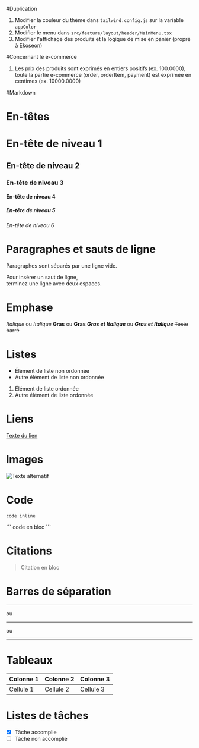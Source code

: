 #Duplication

1) Modifier la couleur du thème dans `tailwind.config.js` sur la variable `appColor`
2) Modifier le menu dans `src/feature/layout/header/MainMenu.tsx`
3) Modifier l'affichage des produits et la logique de mise en panier (propre à Ekoseon)


#Concernant le e-commerce
1) Les prix des produits sont exprimés en entiers positifs (ex. 100.0000), toute la partie e-commerce (order, orderItem, payment) est exprimée en centimes (ex. 10000.0000)



#Markdown 

# En-têtes
# En-tête de niveau 1
## En-tête de niveau 2
### En-tête de niveau 3
#### En-tête de niveau 4
##### En-tête de niveau 5
###### En-tête de niveau 6

# Paragraphes et sauts de ligne
Paragraphes sont séparés par une ligne vide.

Pour insérer un saut de ligne,  
terminez une ligne avec deux espaces.

# Emphase
*Italique* ou _Italique_
**Gras** ou __Gras__
**_Gras et Italique_** ou __*Gras et Italique*__
~~Texte barré~~

# Listes
- Élément de liste non ordonnée
- Autre élément de liste non ordonnée

1. Élément de liste ordonnée
2. Autre élément de liste ordonnée

# Liens
[Texte du lien](URL)

# Images
![Texte alternatif](URL)

# Code
`code inline`

\`\`\`
code en bloc
\`\`\`

# Citations
> Citation en bloc

# Barres de séparation
---
ou
***
ou
___

# Tableaux
| Colonne 1 | Colonne 2 | Colonne 3 |
| --------- | --------- | --------- |
| Cellule 1 | Cellule 2 | Cellule 3 |

# Listes de tâches
- [x] Tâche accomplie
- [ ] Tâche non accomplie
